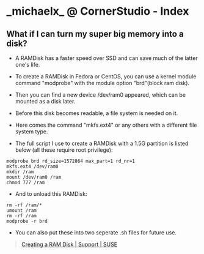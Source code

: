 <script language="javascript" type="text/javascript" src="/LanguageBar.js"></script>
<!-- # michaelx-corner -->
# \_michaelx\_ @ CornerStudio - Index

## What if I can turn my super big memory into a disk?
- A RAMDisk has a faster speed over SSD and can save much of the latter one's life.
- To create a RAMDisk in Fedora or CentOS, you can use a kernel module command "modprobe" with the module option "brd"(block ram disk). 
- Then you can find a new device /dev/ram0 appeared, which can be mounted as a disk later.
- Before this disk becomes readable, a file system is needed on it.
- Here comes the command "mkfs.ext4" or any others with a different file system type.

- The full script I use to create a RAMDisk with a 1.5G partition is listed below (all these require root privilege):
```
modprobe brd rd_size=1572864 max_part=1 rd_nr=1
mkfs.ext4 /dev/ram0
mkdir /ram
mount /dev/ram0 /ram
chmod 777 /ram
```

- And to unload this RAMDisk:
```
rm -rf /ram/*
umount /ram
rm -rf /ram
modprobe -r brd
```
- You can also put these into two seperate .sh files for future use.
>
> [Creating a RAM Disk \| Support \| SUSE](https://www.suse.com/support/kb/doc/?id=7012396)
